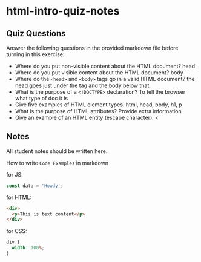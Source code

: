 # html-intro-quiz-notes

## Quiz Questions

Answer the following questions in the provided markdown file before turning in this exercise:

- Where do you put non-visible content about the HTML document?
  head
- Where do you put visible content about the HTML document?
  body
- Where do the `<head>` and `<body>` tags go in a valid HTML document?
  the head goes just under the <html> tag and the body below that.
- What is the purpose of a `<!DOCTYPE>` declaration?
  To tell the browser what type of doc it is
- Give five examples of HTML element types.
  html, head, body, h1, p
- What is the purpose of HTML attributes?
  Provide extra information
- Give an example of an HTML entity (escape character).
  &lt;

## Notes

All student notes should be written here.

How to write `Code Examples` in markdown

for JS:

```js
const data = 'Howdy';
```

for HTML:

```html
<div>
  <p>This is text content</p>
</div>
```

for CSS:

```css
div {
  width: 100%;
}
```
